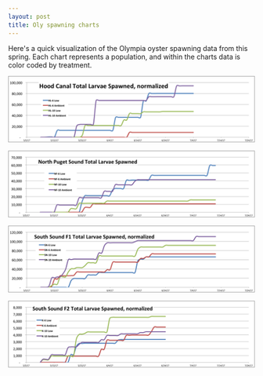 ```yaml
---
layout: post
title: Oly spawning charts
---
```


Here's a quick visualization of the Olympia oyster spawning data from this spring. Each chart represents a population, and within the charts data is color coded by treatment. 

![Hood Canal Normalized spawning chart](https://github.com/laurahspencer/O.lurida_Stress/blob/master/Images/2017-08-28_HL-spawning-chart.png?raw=true)

![Fidalgo Bay Normalized spawning chart](https://github.com/laurahspencer/O.lurida_Stress/blob/master/Images/2017-08-28_NF-spawning-chart.png?raw=true)

![South Sound F1 spawning chart](https://github.com/laurahspencer/O.lurida_Stress/blob/master/Images/2017-08-28_SS-F1-spawning-chart.png?raw=true)

![South Sound F2 spawning chart](https://github.com/laurahspencer/O.lurida_Stress/blob/master/Images/2017-08-28_SS-F2-spawning-chart.png?raw=true)
